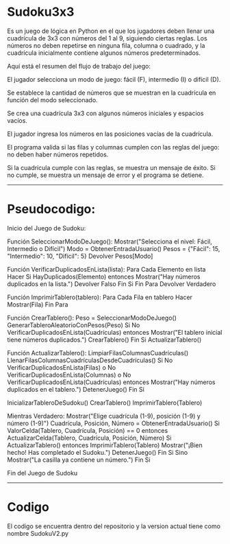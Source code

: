 # Sudoku3x3

Es un juego de lógica en Python en el que los jugadores deben llenar una cuadrícula de 3x3 con números del 1 al 9, siguiendo ciertas reglas. Los números no deben repetirse en ninguna fila, columna o cuadrado, y la cuadrícula inicialmente contiene algunos números predeterminados.

Aquí está el resumen del flujo de trabajo del juego:

El jugador selecciona un modo de juego: fácil (F), intermedio (I) o difícil (D).

Se establece la cantidad de números que se muestran en la cuadrícula en función del modo seleccionado.

Se crea una cuadrícula 3x3 con algunos números iniciales y espacios vacíos.

El jugador ingresa los números en las posiciones vacías de la cuadrícula.

El programa valida si las filas y columnas cumplen con las reglas del juego: no deben haber números repetidos.

Si la cuadrícula cumple con las reglas, se muestra un mensaje de éxito. Si no cumple, se muestra un mensaje de error y el programa se detiene.


-------------------------------------------------------------------------------------------------------------------------------------

# Pseudocodigo:

Inicio del Juego de Sudoku:

  Función SeleccionarModoDeJuego():
    Mostrar("Selecciona el nivel: Fácil, Intermedio o Difícil")
    Modo = ObtenerEntradaUsuario()
    Pesos = {"Fácil": 15, "Intermedio": 10, "Difícil": 5}
    Devolver Pesos[Modo]

  Función VerificarDuplicadosEnLista(lista):
    Para Cada Elemento en lista Hacer
      Si HayDuplicados(Elemento) entonces
        Mostrar("Hay números duplicados en la lista.")
        Devolver Falso
      Fin Si
    Fin Para
    Devolver Verdadero

  Función ImprimirTablero(tablero):
    Para Cada Fila en tablero Hacer
      Mostrar(Fila)
    Fin Para

  Función CrearTablero():
    Peso = SeleccionarModoDeJuego()
    GenerarTableroAleatorioConPesos(Peso)
    Si No VerificarDuplicadosEnLista(Cuadrículas) entonces
      Mostrar("El tablero inicial tiene números duplicados.")
      CrearTablero()
    Fin Si
    ActualizarTablero()

  Función ActualizarTablero():
    LimpiarFilasColumnasCuadrículas()
    LlenarFilasColumnasCuadrículasDesdeCuadrículas()
    Si No VerificarDuplicadosEnLista(Filas) o No VerificarDuplicadosEnLista(Columnas) o No VerificarDuplicadosEnLista(Cuadrículas) entonces
      Mostrar("Hay números duplicados en el tablero.")
      DetenerJuego()
    Fin Si

  InicializarTableroDeSudoku()
  CrearTablero()
  ImprimirTablero(Tablero)
  
  Mientras Verdadero:
    Mostrar("Elige cuadrícula (1-9), posición (1-9) y número (1-9)")
    Cuadrícula, Posición, Número = ObtenerEntradaUsuario()
    Si ValorCelda(Tablero, Cuadrícula, Posición) == 0 entonces
      ActualizarCelda(Tablero, Cuadrícula, Posición, Número)
      Si ActualizarTablero() entonces
        ImprimirTablero(Tablero)
        Mostrar("¡Bien hecho! Has completado el Sudoku.")
        DetenerJuego()
      Fin Si
    Sino
      Mostrar("La casilla ya contiene un número.")
    Fin Si

Fin del Juego de Sudoku


---------------------------------------------------------------------------------------------------------------------------------------

# Codigo

El codigo se encuentra dentro del repositorio y la version actual tiene como nombre SudokuV2.py

